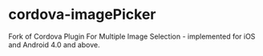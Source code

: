 cordova-imagePicker
===================

Fork of Cordova Plugin For Multiple Image Selection - implemented for iOS and Android 4.0 and above.
